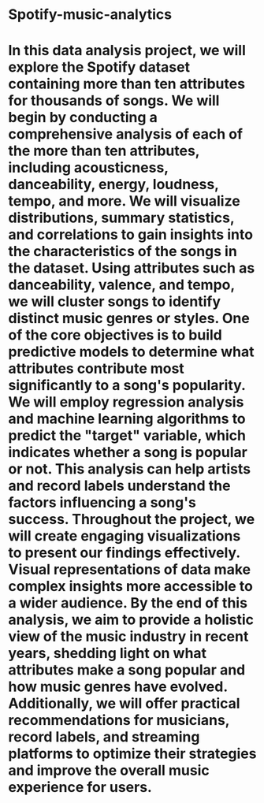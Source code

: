 # Spotify-music-analytics
# In this data analysis project, we will explore the Spotify dataset containing more than ten attributes for thousands of songs. We will begin by conducting a comprehensive analysis of each of the more than ten attributes, including acousticness, danceability, energy, loudness, tempo, and more. We will visualize distributions, summary statistics, and correlations to gain insights into the characteristics of the songs in the dataset. Using attributes such as danceability, valence, and tempo, we will cluster songs to identify distinct music genres or styles. One of the core objectives is to build predictive models to determine what attributes contribute most significantly to a song's popularity. We will employ regression analysis and machine learning algorithms to predict the "target" variable, which indicates whether a song is popular or not. This analysis can help artists and record labels understand the factors influencing a song's success. Throughout the project, we will create engaging visualizations to present our findings effectively. Visual representations of data make complex insights more accessible to a wider audience. By the end of this analysis, we aim to provide a holistic view of the music industry in recent years, shedding light on what attributes make a song popular and how music genres have evolved. Additionally, we will offer practical recommendations for musicians, record labels, and streaming platforms to optimize their strategies and improve the overall music experience for users.
